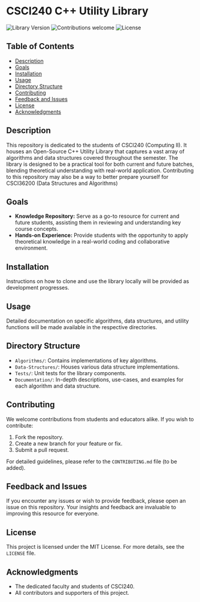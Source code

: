 # CSCI240 C++ Utility Library

![Library Version](https://img.shields.io/badge/version-0.1.0-blue)
![Contributions welcome](https://img.shields.io/badge/contributions-welcome-orange)
![License](https://img.shields.io/badge/license-MIT-green)

## Table of Contents
- [Description](#description)
- [Goals](#goals)
- [Installation](#installation)
- [Usage](#usage)
- [Directory Structure](#directory-structure)
- [Contributing](#contributing)
- [Feedback and Issues](#feedback-and-issues)
- [License](#license)
- [Acknowledgments](#acknowledgments)

## Description
This repository is dedicated to the students of CSCI240 (Computing II). It houses an Open-Source C++ Utility Library that captures a vast array of algorithms and data structures covered throughout the semester. The library is designed to be a practical tool for both current and future batches, blending theoretical understanding with real-world application. Contributing to this repository may also be a way to better prepare yourself for CSCI36200 (Data Structures and Algorithms)

## Goals
- **Knowledge Repository:** Serve as a go-to resource for current and future students, assisting them in reviewing and understanding key course concepts.
- **Hands-on Experience:** Provide students with the opportunity to apply theoretical knowledge in a real-world coding and collaborative environment.

## Installation
Instructions on how to clone and use the library locally will be provided as development progresses.

## Usage
Detailed documentation on specific algorithms, data structures, and utility functions will be made available in the respective directories. 

## Directory Structure
- `Algorithms/`: Contains implementations of key algorithms.
- `Data-Structures/`: Houses various data structure implementations.
- `Tests/`: Unit tests for the library components.
- `Documentation/`: In-depth descriptions, use-cases, and examples for each algorithm and data structure.

## Contributing
We welcome contributions from students and educators alike. If you wish to contribute:

1. Fork the repository.
2. Create a new branch for your feature or fix.
3. Submit a pull request.

For detailed guidelines, please refer to the `CONTRIBUTING.md` file (to be added).

## Feedback and Issues
If you encounter any issues or wish to provide feedback, please open an issue on this repository. Your insights and feedback are invaluable to improving this resource for everyone.

## License
This project is licensed under the MIT License. For more details, see the `LICENSE` file.

## Acknowledgments
- The dedicated faculty and students of CSCI240.
- All contributors and supporters of this project.


